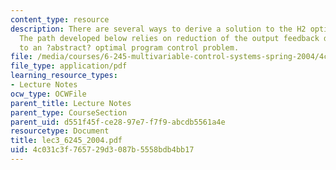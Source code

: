 ```yaml
---
content_type: resource
description: There are several ways to derive a solution to the H2 optimization problem.
  The path developed below relies on reduction of the output feedback design problem
  to an ?abstract? optimal program control problem.
file: /media/courses/6-245-multivariable-control-systems-spring-2004/4c031c3f765729d3087b5558bdb4bb17_lec3_6245_2004.pdf
file_type: application/pdf
learning_resource_types:
- Lecture Notes
ocw_type: OCWFile
parent_title: Lecture Notes
parent_type: CourseSection
parent_uid: d551f45f-ce28-97e7-f7f9-abcdb5561a4e
resourcetype: Document
title: lec3_6245_2004.pdf
uid: 4c031c3f-7657-29d3-087b-5558bdb4bb17
---
```


